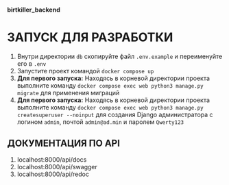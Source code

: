 #### birtkiller_backend

# ЗАПУСК ДЛЯ РАЗРАБОТКИ

1. Внутри директории `db` скопируйте файл `.env.example` и переименуйте его в `.env`
2. Запустите проект командой `docker compose up`
3. **Для первого запуска:** Находясь в корневой директории проекта выполните команду `docker compose exec web python3 manage.py migrate` для применения миграций
4. **Для первого запуска:** Находясь в корневой директории проекта выполните команду `docker compose exec web python3 manage.py createsuperuser --noinput` для создания Django администратора с логином `admin`, почтой `admin@ad.min` и паролем `Qwerty123`

## ДОКУМЕНТАЦИЯ ПО API

1. localhost:8000/api/docs
2. localhost:8000/api/swagger
3. localhost:8000/api/redoc
